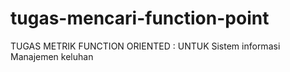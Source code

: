 # tugas-mencari-function-point
TUGAS METRIK FUNCTION ORIENTED : UNTUK Sistem informasi Manajemen keluhan
